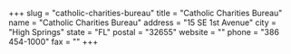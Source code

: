 +++
slug = "catholic-charities-bureau"
title = "Catholic Charities Bureau"
name = "Catholic Charities Bureau"
address = "15 SE 1st Avenue"
city = "High Springs"
state = "FL"
postal = "32655"
website = ""
phone = "386 454-1000"
fax = ""
+++
